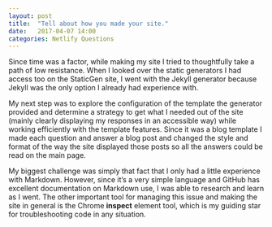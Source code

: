 ```yaml
---
layout: post
title:  "Tell about how you made your site."
date:   2017-04-07 14:00
categories: Netlify Questions
---
```

Since time was a factor, while making my site I tried to thoughtfully take a path of low resistance. When I looked over the static generators I had access too on the StaticGen site, I went with the Jekyll generator because Jekyll was the only option I already had experience with.  

My next step was to explore the configuration of the template the generator provided and determine a strategy to get what I needed out of the site (mainly clearly displaying my responses in an accessible way) while working efficiently with the template features. Since it was a blog template I made each question and answer a blog post and changed the style and format of the way the site displayed those posts so all the answers could be read on the main page. 

My biggest challenge was simply that fact that I only had a little experience with Markdown. However, since it’s a very simple language and GitHub has excellent documentation on Markdown use, I was able to research and learn as I went. The other important tool for managing this issue and making the site in general is the Chrome **inspect** element tool, which is my guiding star for troubleshooting code in any situation.
